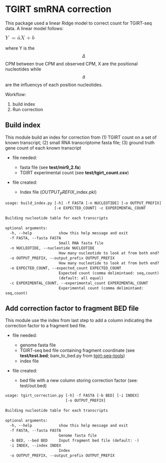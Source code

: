 # TGIRT smRNA correction #

This package used a linear Ridge model to correct count for TGIRT-seq data. A linear model follows:

![](https://raw.githubusercontent.com/wckdouglas/tgirt_smRNA_correction/master/img/linear_model.png?token=AGGQnE6rCxzOmhjEbdxH0VEkaRLlYCcSks5ZysD1wA%3D%3D)

where Y is the $$\Delta$$CPM between true CPM and observed CPM, X are the positional nucleotides while $$\hat{a}$$ are the influencys of each position nucleotides.


Workflow:

1. build index
2. Run correction 

## Build index ##

This module build an index for correction from (1) TGIRT count on a set of known transcript; (2) small RNA transcriptome fasta file; (3) ground truth gene count of each known transcript


* file needed:
	* fasta file (see **test/mir9_2.fa**)
	* TGIRT experimental count (see **test/tgirt_count.csv**)

* file created:
  * Index file ($OUTPUT_PREFIX$\_index.pkl)

```
usage: build_index.py [-h] -f FASTA [-n NUCLEOTIDE] [-o OUTPUT_PREFIX]
                      [-e EXPECTED_COUNT] -c EXPERIMENTAL_COUNT

Building nucleotide table for each transcripts

optional arguments:
  -h, --help            show this help message and exit
  -f FASTA, --fasta FASTA
                        Small RNA fasta file
  -n NUCLEOTIDE, --nucleotide NUCLEOTIDE
                        How many nucleotide to look at from both end?
  -o OUTPUT_PREFIX, --output_prefix OUTPUT_PREFIX
                        How many nucleotide to look at from both end?
  -e EXPECTED_COUNT, --expected_count EXPECTED_COUNT
                        Expected count (comma delimintaed: seq,count)
                        (default: all equal)
  -c EXPERIMENTAL_COUNT, --experimental_count EXPERIMENTAL_COUNT
                        Experimental count (comma delimintaed: seq,count)
```


## Add correction factor to fragment BED file ##

This module use the index from last step to add a column indicating the correction factor to a fragment bed file.

* file needed:
  * genome fasta file
  * TGIRT-seq bed file containing fragment coordinate (see **test/test.bed**; bam_to_bed.py from [tgirt-seq-tools](https://github.com/wckdouglas/tgirt_seq_tools))
  * index file 

* file created:
  * bed file with a new column storing correction factor  (see: test/out.bed)

```
usage: tgirt_correction.py [-h] -f FASTA [-b BED] [-i INDEX]
                           [-o OUTPUT_PREFIX]

Building nucleotide table for each transcripts

optional arguments:
  -h, --help            show this help message and exit
  -f FASTA, --fasta FASTA
                        Genome fasta file
  -b BED, --bed BED     Input fragment bed file (default: -)
  -i INDEX, --index INDEX
                        Index
  -o OUTPUT_PREFIX, --output_prefix OUTPUT_PREFIX
```

